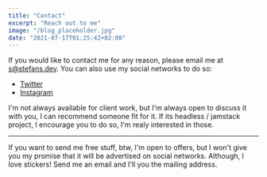 ```yaml
---
title: "Contact"
excerpt: "Reach out to me"
image: "/blog_placeholder.jpg"
date: "2021-07-17T01:25:42+02:00"
---
```


If you would like to contact me for any reason, please email me at [s@stefans.dev](mailto:s@stefans.dev).
You can also use my social networks to do so:

-   [Twitter](https://twitter.com/st3f4ns)
-   [Instagram](https://instagram.com/stefans.dev)

I'm not always available for client work, but I'm always open to discuss it with you, I can recommend someone fit for it.
If its headless / jamstack project, I encourage you to do so, I'm realy interested in those.

<hr>

If you want to send me free stuff, btw, I'm open to offers, but I won't give you my promise that it will be advertised on social networks. Although, I love stickers! Send me an email and I'll you the mailing address.
